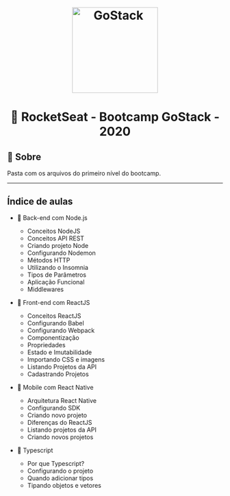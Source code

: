 <h1 align="center">
    <img alt="GoStack" src="https://rocketseat-cdn.s3-sa-east-1.amazonaws.com/bootcamp-header.png" width="200px" />
</h1>

<h1 align="center">
  🚀 RocketSeat - Bootcamp GoStack - 2020
</h1>


## 📝 Sobre

Pasta com os arquivos do primeiro nível do bootcamp. 

---

## Índice de aulas

- 📑 Back-end com Node.js
  - Conceitos NodeJS
  - Conceitos API REST
  - Criando projeto Node
  - Configurando Nodemon
  - Métodos HTTP
  - Utilizando o Insomnia
  - Tipos de Parâmetros
  - Aplicação Funcional
  - Middlewares

- 📑 Front-end com ReactJS
  - Conceitos ReactJS
  - Configurando Babel
  - Configurando Webpack
  - Componentização
  - Propriedades
  - Estado e Imutabilidade
  - Importando CSS e imagens
  - Listando Projetos da API
  - Cadastrando Projetos

- 📑 Mobile com React Native
  - Arquitetura React Native
  - Configurando SDK
  - Criando novo projeto
  - Diferenças do ReactJS
  - Listando projetos da API
  - Criando novos projetos

- 📑 Typescript
  - Por que Typescript?
  - Configurando o projeto
  - Quando adicionar tipos
  - Tipando objetos e vetores
